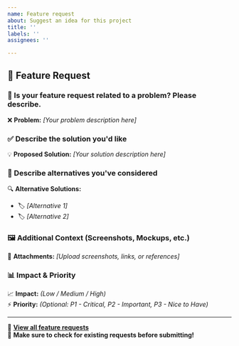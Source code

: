 ```yaml
---
name: Feature request
about: Suggest an idea for this project
title: ''
labels: ''
assignees: ''

---
```


## 🚀 Feature Request

### 🔹 Is your feature request related to a problem? Please describe.
<!-- 
Clearly describe the problem you are facing.
Example: "I'm always frustrated when I can't [describe issue]..."
-->
❌ **Problem:** _[Your problem description here]_


### ✅ Describe the solution you'd like
<!-- 
A clear and concise explanation of how you want this feature to work.
Example: "I would like to have a button that allows [describe solution]..."
-->
💡 **Proposed Solution:** _[Your solution description here]_


### 🔄 Describe alternatives you've considered
<!-- 
List any alternative approaches you've thought about and why they might or might not work.
-->
🔍 **Alternative Solutions:**  
- 🏷️ _[Alternative 1]_  
- 🏷️ _[Alternative 2]_  


### 🖼️ Additional Context (Screenshots, Mockups, etc.)
<!-- 
Include any relevant images, mockups, links, or references that help explain your request.
-->
📌 **Attachments:** _[Upload screenshots, links, or references]_


### 📊 **Impact & Priority**
<!-- 
How important is this feature? Who will benefit the most from it?
-->
📈 **Impact:** _(Low / Medium / High)_  
⚡ **Priority:** _(Optional: P1 - Critical, P2 - Important, P3 - Nice to Have)_

---

🔗 **[View all feature requests](../../issues?q=is%3Aissue+is%3Aopen+label%3A"feature")**  
📝 **Make sure to check for existing requests before submitting!**

